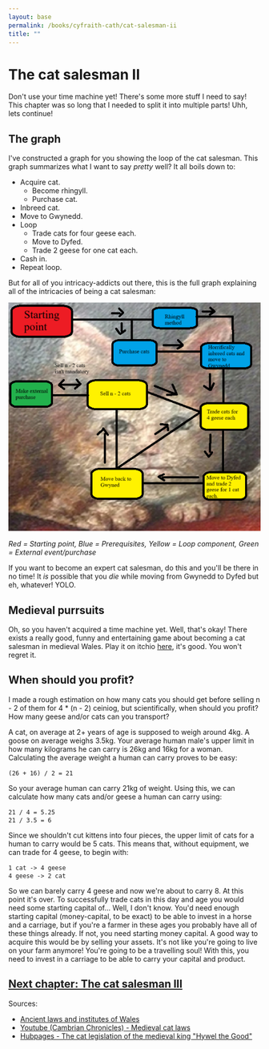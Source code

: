 ```yaml
---
layout: base
permalink: /books/cyfraith-cath/cat-salesman-ii
title: ""
---
```


# The cat salesman II
Don't use your time machine yet! There's some more stuff I need to say!
This chapter was so long that I needed to split it into multiple parts!
Uhh, lets continue!

## The graph
I've constructed a graph for you showing the loop of the cat salesman.
This graph summarizes what I want to say *pretty* well? It all boils
down to:

- Acquire cat.
  - Become rhingyll.
  - Purchase cat.
- Inbreed cat.
- Move to Gwynedd.
- Loop
  - Trade cats for four geese each.
  - Move to Dyfed.
  - Trade 2 geese for one cat each.
- Cash in.
- Repeat loop.

But for all of you intricacy-addicts out there, this is the full graph
explaining all of the intricacies of being a cat salesman:

[![The cat loop](/images/cat-loop.png)](/)

*Red = Starting point, Blue = Prerequisites, Yellow = Loop component,
Green = External event/purchase*

If you want to become an expert cat salesman, do this and you'll be there
in no time! It *is* possible that you *die* while moving from Gwynedd to
Dyfed but eh, whatever! YOLO.

## Medieval purrsuits
Oh, so you haven't acquired a time machine yet. Well, that's okay! There exists
a really good, funny and entertaining game about becoming a cat salesman in medieval
Wales. Play it on itchio [here](https://baconeggsrl.itch.io/cyfraith-cath-medieval-purrsuits),
it's good. You won't regret it. 

## When should you profit?
I made a rough estimation on how many cats you should get before selling n - 2 of them
for 4 * (n - 2) ceiniog, but scientifically, when should you profit? How many geese and/or
cats can you transport?

A cat, on average at 2+ years of age is supposed to weigh around 4kg. A goose on average
weighs 3.5kg. Your average human male's upper limit in how many kilograms he can carry
is 26kg and 16kg for a woman. Calculating the average weight a human can carry proves
to be easy:

```
(26 + 16) / 2 = 21
```

So your average human can carry 21kg of weight. Using this, we can calculate how many
cats and/or geese a human can carry using:

```
21 / 4 = 5.25
21 / 3.5 = 6
```

Since we shouldn't cut kittens into four pieces, the upper limit of cats for a human
to carry would be 5 cats. This means that, without equipment, we can trade for 4 geese,
to begin with:

```
1 cat -> 4 geese
4 geese -> 2 cat
```

So we can barely carry 4 geese and now we're about to carry 8. At this point it's over.
To successfully trade cats in this day and age you would need some starting capital of...
Well, I don't know. You'd need enough starting capital (money-capital, to be exact) to
be able to invest in a horse and a carriage, but if you're a farmer in these ages you
probably have all of these things already. If not, you need starting money capital.
A good way to acquire this would be by selling your assets. It's not like you're
going to live on your farm anymore! You're going to be a travelling soul! With this,
you need to invest in a carriage to be able to carry your capital and product.

## [Next chapter: The cat salesman III](/books/cyfraith-cath/cat-salesman-iii)

Sources:
- [Ancient laws and
institutes of Wales](https://archive.org/details/bub_gb_4_qi_6p1ZucC/page/27/mode/2up)
- [Youtube (Cambrian Chronicles) -
Medieval cat laws](https://www.youtube.com/watch?v=jD3b1s-s9bk&themeRefresh=1)
- [Hubpages - The cat legislation of the medieval king
"Hywel the Good"](https://discover.hubpages.com/animals/the-cat-legislation-of-the-medieval-king-hywel-the-good)
